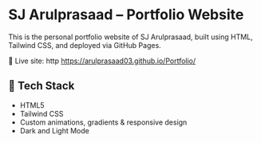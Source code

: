 # SJ Arulprasaad – Portfolio Website

This is the personal portfolio website of SJ Arulprasaad, built using HTML, Tailwind CSS, and deployed via GitHub Pages.

🔗 Live site: http https://arulprasaad03.github.io/Portfolio/

## 🔧 Tech Stack
- HTML5
- Tailwind CSS
- Custom animations, gradients & responsive design
- Dark and Light Mode

